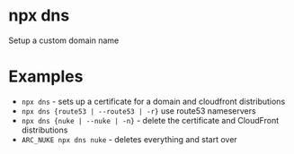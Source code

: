 # npx dns

Setup a custom domain name

# Examples

- `npx dns` - sets up a certificate for a domain and cloudfront distributions 
- `npx dns {route53 | --route53 | -r}` use route53 nameservers
- `npx dns {nuke | --nuke | -n}` - delete the certificate and CloudFront distributions
- `ARC_NUKE npx dns nuke` - deletes everything and start over
